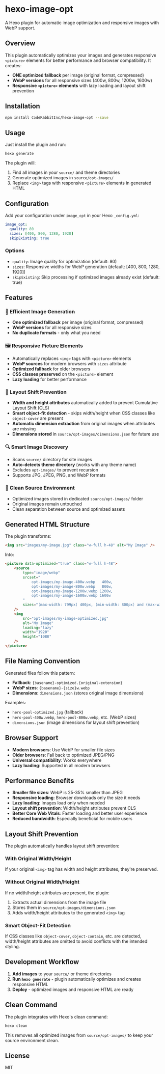 # hexo-image-opt

A Hexo plugin for automatic image optimization and responsive images with WebP support.

## Overview

This plugin automatically optimizes your images and generates responsive `<picture>` elements for better performance and browser compatibility. It creates:

- **ONE optimized fallback** per image (original format, compressed)
- **WebP versions** for all responsive sizes (400w, 800w, 1200w, 1600w)
- **Responsive `<picture>` elements** with lazy loading and layout shift prevention

## Installation

```bash
npm install CodeRabbitInc/hexo-image-opt --save
```

## Usage

Just install the plugin and run:

```bash
hexo generate
```

The plugin will:

1. Find all images in your `source/` and theme directories
2. Generate optimized images in `source/opt-images/`
3. Replace `<img>` tags with responsive `<picture>` elements in generated HTML

## Configuration

Add your configuration under `image_opt` in your Hexo `_config.yml`:

```yaml
image_opt:
  quality: 80
  sizes: [400, 800, 1280, 1920]
  skipExisting: true
```

### Options

- `quality`: Image quality for optimization (default: 80)
- `sizes`: Responsive widths for WebP generation (default: [400, 800, 1280, 1920])
- `skipExisting`: Skip processing if optimized images already exist (default: true)

## Features

### 🎯 **Efficient Image Generation**

- **One optimized fallback** per image (original format, compressed)
- **WebP versions** for all responsive sizes
- **No duplicate formats** - only what you need

### 🖼️ **Responsive Picture Elements**

- Automatically replaces `<img>` tags with `<picture>` elements
- **WebP sources** for modern browsers with `sizes` attribute
- **Optimized fallback** for older browsers
- **CSS classes preserved** on the `<picture>` element
- **Lazy loading** for better performance

### 📐 **Layout Shift Prevention**

- **Width and height attributes** automatically added to prevent Cumulative Layout Shift (CLS)
- **Smart object-fit detection** - skips width/height when CSS classes like `object-cover` are present
- **Automatic dimension extraction** from original images when attributes are missing
- **Dimensions stored** in `source/opt-images/dimensions.json` for future use

### 🔍 **Smart Image Discovery**

- Scans `source/` directory for site images
- **Auto-detects theme directory** (works with any theme name)
- Excludes `opt-images/` to prevent recursion
- Supports JPG, JPEG, PNG, and WebP formats

### 🧹 **Clean Source Environment**

- Optimized images stored in dedicated `source/opt-images/` folder
- Original images remain untouched
- Clean separation between source and optimized assets

## Generated HTML Structure

The plugin transforms:

```html
<img src="images/my-image.jpg" class="w-full h-48" alt="My Image" />
```

Into:

```html
<picture data-optimized="true" class="w-full h-48">
	<source
		type="image/webp"
		srcset="
			opt-images/my-image-400w.webp   400w,
			opt-images/my-image-800w.webp   800w,
			opt-images/my-image-1200w.webp 1200w,
			opt-images/my-image-1600w.webp 1600w
		"
		sizes="(max-width: 799px) 400px, (min-width: 800px) and (max-width: 1199px) 800px, (min-width: 1200px) and (max-width: 1599px) 1200px, (min-width: 1600px) 1600px, 1600px"
	/>
	<img
		src="opt-images/my-image-optimized.jpg"
		alt="My Image"
		loading="lazy"
		width="1920"
		height="1080"
	/>
</picture>
```

## File Naming Convention

Generated files follow this pattern:

- **Fallback**: `{basename}-optimized.{original-extension}`
- **WebP sizes**: `{basename}-{size}w.webp`
- **Dimensions**: `dimensions.json` (stores original image dimensions)

Examples:

- `hero-pool-optimized.jpg` (fallback)
- `hero-pool-400w.webp`, `hero-pool-800w.webp`, etc. (WebP sizes)
- `dimensions.json` (image dimensions for layout shift prevention)

## Browser Support

- **Modern browsers**: Use WebP for smaller file sizes
- **Older browsers**: Fall back to optimized JPEG/PNG
- **Universal compatibility**: Works everywhere
- **Lazy loading**: Supported in all modern browsers

## Performance Benefits

- **Smaller file sizes**: WebP is 25-35% smaller than JPEG
- **Responsive loading**: Browser downloads only the size it needs
- **Lazy loading**: Images load only when needed
- **Layout shift prevention**: Width/height attributes prevent CLS
- **Better Core Web Vitals**: Faster loading and better user experience
- **Reduced bandwidth**: Especially beneficial for mobile users

## Layout Shift Prevention

The plugin automatically handles layout shift prevention:

### **With Original Width/Height**

If your original `<img>` tag has width and height attributes, they're preserved.

### **Without Original Width/Height**

If no width/height attributes are present, the plugin:

1. Extracts actual dimensions from the image file
2. Stores them in `source/opt-images/dimensions.json`
3. Adds width/height attributes to the generated `<img>` tag

### **Smart Object-Fit Detection**

If CSS classes like `object-cover`, `object-contain`, etc. are detected, width/height attributes are omitted to avoid conflicts with the intended styling.

## Development Workflow

1. **Add images** to your `source/` or theme directories
2. **Run `hexo generate`** - plugin automatically optimizes and creates responsive HTML
3. **Deploy** - optimized images and responsive HTML are ready

## Clean Command

The plugin integrates with Hexo's clean command:

```bash
hexo clean
```

This removes all optimized images from `source/opt-images/` to keep your source environment clean.

## License

MIT
